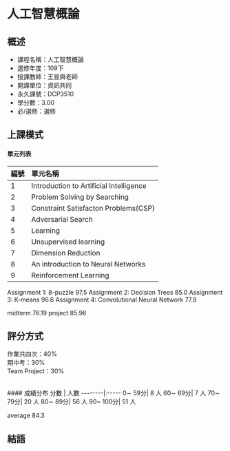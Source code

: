 
# 人工智慧概論
## 概述
- 課程名稱：人工智慧概論
- 選修年度：109下
- 授課教師：王昱舜老師
- 開課單位：資訊共同   
- 永久課號：DCP3510
- 學分數：3.00
- 必/選修：選修




## 上課模式

#### 單元列表

編號 | 單元名稱
--------|:-----
1|Introduction to Artificial Intelligence
2|Problem Solving by Searching
3|Constraint Satisfacton Problems(CSP)
4|Adversarial Search
5|Learning
6|Unsupervised learning
7|Dimension Reduction 
8|An introduction to Neural Networks
9|Reinforcement Learning


Assignment 1: 8-puzzle 97.5
Assignment 2: Decision Trees 85.0
Assignment 3: K-means 96.6
Assignment 4: Convolutional Neural Network 77.9

midterm  76.19
project 85.96


## 評分方式
作業共四次：40%<br/>
期中考：30%<br/>
Team Project：30%<br/>

<br/>
#### 成績分布
   分數 | 人數
--------|:-----
0∼ 59分| 8 人
60∼ 69分| 7 人
70∼ 79分| 20 人
80∼ 89分| 56 人
90~ 100分| 51 人

average 84.3


## 結語

